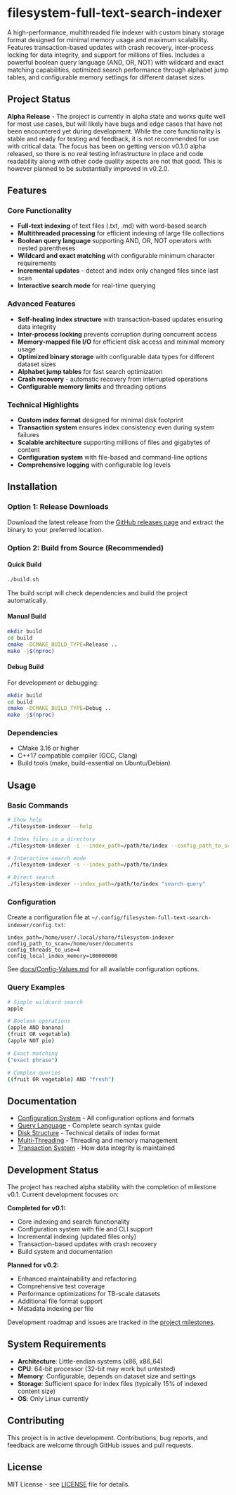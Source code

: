 # filesystem-full-text-search-indexer

A high-performance, multithreaded file indexer with custom binary storage format designed for minimal memory usage and maximum scalability. Features transaction-based updates with crash recovery, inter-process locking for data integrity, and support for millions of files. Includes a powerful boolean query language (AND, OR, NOT) with wildcard and exact matching capabilities, optimized search performance through alphabet jump tables, and configurable memory settings for different dataset sizes.

## Project Status

**Alpha Release** - The project is currently in alpha state and works quite well for most use cases, but will likely have bugs and edge cases that have not been encountered yet during development. While the core functionality is stable and ready for testing and feedback, it is not recommended for use with critical data. The focus has been on getting version v0.1.0 alpha released, so there is no real testing infrastructure in place and code readability along with other code quality aspects are not that good. This is however planned to be substantially improved in v0.2.0.

## Features

### Core Functionality
- **Full-text indexing** of text files (.txt, .md) with word-based search
- **Multithreaded processing** for efficient indexing of large file collections
- **Boolean query language** supporting AND, OR, NOT operators with nested parentheses
- **Wildcard and exact matching** with configurable minimum character requirements
- **Incremental updates** - detect and index only changed files since last scan
- **Interactive search mode** for real-time querying

### Advanced Features
- **Self-healing index structure** with transaction-based updates ensuring data integrity
- **Inter-process locking** prevents corruption during concurrent access
- **Memory-mapped file I/O** for efficient disk access and minimal memory usage
- **Optimized binary storage** with configurable data types for different dataset sizes
- **Alphabet jump tables** for fast search optimization
- **Crash recovery** - automatic recovery from interrupted operations
- **Configurable memory limits** and threading options

### Technical Highlights
- **Custom index format** designed for minimal disk footprint
- **Transaction system** ensures index consistency even during system failures
- **Scalable architecture** supporting millions of files and gigabytes of content
- **Configuration system** with file-based and command-line options
- **Comprehensive logging** with configurable log levels

## Installation

### Option 1: Release Downloads
Download the latest release from the [GitHub releases page](https://github.com/lhilfiker/filesystem-full-text-search-indexer/releases) and extract the binary to your preferred location.

### Option 2: Build from Source (Recommended)

#### Quick Build
```bash
./build.sh
```
The build script will check dependencies and build the project automatically.

#### Manual Build
```bash
mkdir build
cd build
cmake -DCMAKE_BUILD_TYPE=Release ..
make -j$(nproc)
```

#### Debug Build
For development or debugging:
```bash
mkdir build
cd build
cmake -DCMAKE_BUILD_TYPE=Debug ..
make -j$(nproc)
```

### Dependencies
- CMake 3.16 or higher
- C++17 compatible compiler (GCC, Clang)
- Build tools (make, build-essential on Ubuntu/Debian)

## Usage

### Basic Commands
```bash
# Show help
./filesystem-indexer --help

# Index files in a directory
./filesystem-indexer -i --index_path=/path/to/index --config_path_to_scan=/path/to/documents

# Interactive search mode
./filesystem-indexer -s --index_path=/path/to/index

# Direct search
./filesystem-indexer --index_path=/path/to/index "search-query"
```

### Configuration
Create a configuration file at `~/.config/filesystem-full-text-search-indexer/config.txt`:

```
index_path=/home/user/.local/share/filesystem-indexer
config_path_to_scan=/home/user/documents
config_threads_to_use=4
config_local_index_memory=100000000
```

See [docs/Config-Values.md](docs/Config-Values.md) for all available configuration options.

### Query Examples
```bash
# Simple wildcard search
apple

# Boolean operations
(apple AND banana)
(fruit OR vegetable)
(apple NOT pie)

# Exact matching
("exact phrase")

# Complex queries
((fruit OR vegetable) AND "fresh")
```

## Documentation

- [Configuration System](docs/Config-Values.md) - All configuration options and formats
- [Query Language](docs/Query-Language.md) - Complete search syntax guide
- [Disk Structure](docs/Disk-Structure.md) - Technical details of index format
- [Multi-Threading](docs/Multi-Threading.md) - Threading and memory management
- [Transaction System](docs/Merging.md) - How data integrity is maintained

## Development Status

The project has reached alpha stability with the completion of milestone v0.1. Current development focuses on:

**Completed for v0.1:**
- Core indexing and search functionality
- Configuration system with file and CLI support
- Incremental indexing (updated files only)
- Transaction-based updates with crash recovery
- Build system and documentation

**Planned for v0.2:**
- Enhanced maintainability and refactoring
- Comprehensive test coverage
- Performance optimizations for TB-scale datasets
- Additional file format support
- Metadata indexing per file

Development roadmap and issues are tracked in the [project milestones](https://github.com/lhilfiker/filesystem-full-text-search-indexer/milestones).

## System Requirements

- **Architecture**: Little-endian systems (x86, x86_64)
- **CPU**: 64-bit processor (32-bit may work but untested)
- **Memory**: Configurable, depends on dataset size and settings
- **Storage**: Sufficient space for index files (typically 15% of indexed content size)
- **OS**: Only Linux currently

## Contributing

This project is in active development. Contributions, bug reports, and feedback are welcome through GitHub issues and pull requests.

## License

MIT License - see [LICENSE](LICENSE) file for details.